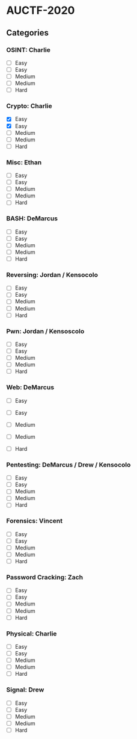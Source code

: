 # AUCTF-2020

## Categories

### OSINT: Charlie

* [ ]  Easy
* [ ]  Easy
* [ ]  Medium
* [ ]  Medium
* [ ]  Hard

### Crypto: Charlie

* [X]  Easy
* [X]  Easy
* [ ]  Medium
* [ ]  Medium
* [ ]  Hard

### Misc: Ethan

* [ ]  Easy
* [ ]  Easy
* [ ]  Medium
* [ ]  Medium
* [ ]  Hard

### BASH: DeMarcus

* [ ]  Easy
* [ ]  Easy
* [ ]  Medium
* [ ]  Medium
* [ ]  Hard

### Reversing: Jordan / Kensocolo 

* [ ]  Easy
* [ ]  Easy
* [ ]  Medium
* [ ]  Medium
* [ ]  Hard

### Pwn: Jordan / Kensoscolo

* [ ]  Easy
* [ ]  Easy
* [ ]  Medium
* [ ]  Medium
* [ ]  Hard

### Web: DeMarcus

* [ ]  Easy
* [ ]  Easy
* [ ]  Medium
* [ ]  Medium
* [ ]  Hard


### Pentesting: DeMarcus / Drew / Kensocolo

* [ ]  Easy
* [ ]  Easy
* [ ]  Medium
* [ ]  Medium
* [ ]  Hard

### Forensics: Vincent

* [ ]  Easy
* [ ]  Easy
* [ ]  Medium
* [ ]  Medium
* [ ]  Hard

### Password Cracking: Zach

* [ ]  Easy
* [ ]  Easy
* [ ]  Medium
* [ ]  Medium
* [ ]  Hard

### Physical: Charlie

* [ ]  Easy
* [ ]  Easy
* [ ]  Medium
* [ ]  Medium
* [ ]  Hard

### Signal: Drew

* [ ]  Easy
* [ ]  Easy
* [ ]  Medium
* [ ]  Medium
* [ ]  Hard
